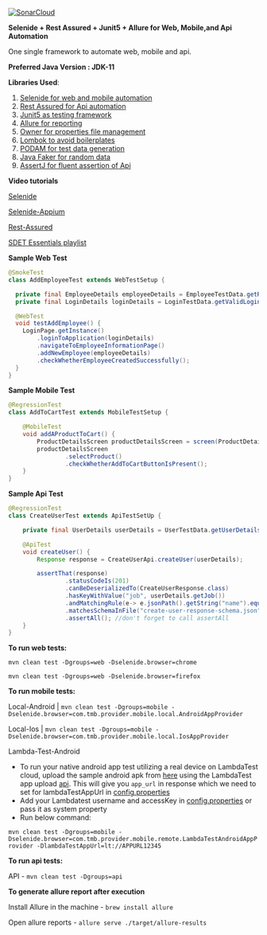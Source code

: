 [![SonarCloud](https://sonarcloud.io/images/project_badges/sonarcloud-orange.svg)](https://sonarcloud.io/summary/new_code?id=amuthansakthivel_theoneframework)

**Selenide + Rest Assured + Junit5 + Allure for Web, Mobile,and Api Automation**

One single framework to automate web, mobile and api.

**Preferred Java Version : JDK-11**

**Libraries Used**:
1. [Selenide for web and mobile automation](https://github.com/selenide/selenide)
2. [Rest Assured for Api automation](https://github.com/rest-assured/rest-assured)
3. [Junit5 as testing framework](https://junit.org/junit5/)
4. [Allure for reporting](https://docs.qameta.io/allure/)
5. [Owner for properties file management](https://github.com/matteobaccan/owner)
6. [Lombok to avoid boilerplates](https://github.com/projectlombok/lombok)
7. [PODAM for test data generation](https://mtedone.github.io/podam/usage.html)
8. [Java Faker for random data](https://github.com/DiUS/java-faker)
9. [AssertJ for fluent assertion of Api](https://assertj.github.io/doc/)

**Video tutorials**

[Selenide](https://www.youtube.com/watch?v=5vrYMfsxkGY&list=PL9ok7C7Yn9A9YyRISFrxHdaxb5qqrxp_i)

[Selenide-Appium](https://www.youtube.com/watch?v=fvATui0vptM&list=PL9ok7C7Yn9A-zVNGOdON0vYGevPD9nVwy)

[Rest-Assured](https://www.youtube.com/watch?v=aMkFmtqRUbE&list=PL9ok7C7Yn9A-JaUtcMwevO_FfbFNRYLfU)

[SDET Essentials playlist](https://www.youtube.com/watch?v=VpsnP9-jMNc&list=PL9ok7C7Yn9A_JtAB1-ZmrO7ugRq0rP83q)

**Sample Web Test**

```java
@SmokeTest
class AddEmployeeTest extends WebTestSetup {

  private final EmployeeDetails employeeDetails = EmployeeTestData.getRandomEmployeeDetails();
  private final LoginDetails loginDetails = LoginTestData.getValidLoginDetails();

  @WebTest
  void testAddEmployee() {
    LoginPage.getInstance()
        .loginToApplication(loginDetails)
        .navigateToEmployeeInformationPage()
        .addNewEmployee(employeeDetails)
        .checkWhetherEmployeeCreatedSuccessfully();
  }
}
```
**Sample Mobile Test**

```java
@RegressionTest
class AddToCartTest extends MobileTestSetup {

    @MobileTest
    void addAProductToCart() {
        ProductDetailsScreen productDetailsScreen = screen(ProductDetailsScreen.class);
        productDetailsScreen
                .selectProduct()
                .checkWhetherAddToCartButtonIsPresent();
    }
}
```

**Sample Api Test**

```java
@RegressionTest
class CreateUserTest extends ApiTestSetUp {

    private final UserDetails userDetails = UserTestData.getUserDetails();

    @ApiTest
    void createUser() {
        Response response = CreateUserApi.createUser(userDetails);

        assertThat(response)
                .statusCodeIs(201)
                .canBeDeserializedTo(CreateUserResponse.class)
                .hasKeyWithValue("job", userDetails.getJob())
                .andMatchingRule(e-> e.jsonPath().getString("name").equalsIgnoreCase(userDetails.getName()))
                .matchesSchemaInFile("create-user-response-schema.json")
                .assertAll(); //don't forget to call assertAll
    }
}
```

**To run web tests:**

```mvn clean test -Dgroups=web -Dselenide.browser=chrome```

```mvn clean test -Dgroups=web -Dselenide.browser=firefox```

**To run mobile tests:**

Local-Android | ```mvn clean test -Dgroups=mobile -Dselenide.browser=com.tmb.provider.mobile.local.AndroidAppProvider```

Local-Ios | ```mvn clean test -Dgroups=mobile -Dselenide.browser=com.tmb.provider.mobile.local.IosAppProvider```

Lambda-Test-Android
- To run your native android app test utilizing a real device on LambdaTest cloud, upload the sample android apk from [here](https://github.com/amuthansakthivel/TheOneFramework/tree/main/apps) using the LambdaTest app upload [api](https://www.lambdatest.com/support/docs/upload-your-mobile-app/). This will give you `app_url` in response which we need to set for lambdaTestAppUrl in [config.properties](https://github.com/amuthansakthivel/TheOneFramework/blob/main/src/test/resources/config.properties)
- Add your Lambdatest username and accessKey in [config.properties](https://github.com/amuthansakthivel/TheOneFramework/blob/main/src/test/resources/config.properties) or pass it as system property
- Run below command:

```mvn clean test -Dgroups=mobile -Dselenide.browser=com.tmb.provider.mobile.remote.LambdaTestAndroidAppProvider -DlambdaTestAppUrl=lt://APPURL12345```

**To run api tests:**

API     - ```mvn clean test -Dgroups=api```

**To generate allure report after execution**

Install Allure in the machine - ```brew install allure```

Open allure reports - ```allure serve ./target/allure-results```
